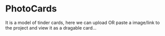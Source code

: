 # PhotoCards
It is a model of tinder cards, here we can upload OR paste a image/link to the project and view it as a dragable card...
